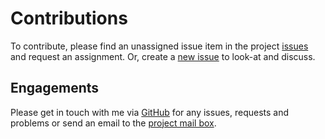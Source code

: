 # Contributions

To contribute, please find an unassigned issue item in the project [issues](https://github.com/QuiGonJames/powershell-samples/issues) and request an assignment.
Or, create a [new issue](https://github.com/QuiGonJames/powershell-samples/issues/new) to look-at and discuss.

## Engagements

Please get in touch with me via [GitHub](https://github.com/QuiGonJames/powershell-samples/issues) for any issues, requests and problems or send
an email to the [project mail box](mailto://gh-ps-samples-proj@swbell.net).
